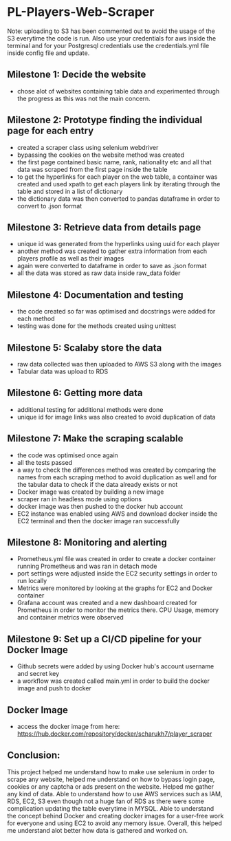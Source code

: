 # PL-Players-Web-Scraper
Note: uploading to S3 has been commented out to avoid the usage of the S3 everytime the code is   run. Also use your credentials for aws inside the terminal and for your Postgresql credentials use the credentials.yml file inside config file and update.


## Milestone 1: Decide the website

- chose alot of websites containing table data and experimented through the progress as this was not the main concern.

## Milestone 2: Prototype finding the individual page for each entry

- created a scraper class using selenium webdriver
- bypassing the cookies on the website method was created
- the first page contained basic name,  rank, nationality etc and all that data was scraped from the first page inside the table
- to get the hyperlinks for each player on the web table, a container was created and used xpath to get each players link by iterating through the table and stored in a list of dictionary
- the dictionary data was then converted to pandas dataframe in order to convert to .json format

## Milestone 3: Retrieve data from details page
- unique id was generated from the hyperlinks using uuid for each player
- another method was created to gather extra information from each players profile as well as their images
- again were converted to dataframe in order to save as .json format
- all the data was stored as raw data inside raw_data folder

## Milestone 4: Documentation and testing
- the code created so far was optimised and docstrings were added for each method
- testing was done for the methods created using unittest 

## Milestone 5: Scalaby store the data
- raw data collected was then uploaded to AWS S3 along with the images
- Tabular data was upload to RDS

## Milestone 6: Getting more data
- additional testing for additional methods were done
- unique id for image links was also created to avoid duplication of data

## Milestone 7: Make the scraping scalable
- the code was optimised once again
- all the tests passed
- a way to check the differences method was created by comparing the names from each scraping method to avoid duplication as well and for the tabular data to check if the data already exists or not
- Docker image was created by building a new image
- scraper ran in headless mode using options
- docker image was then pushed to the docker hub account
- EC2 instance was enabled using AWS and download docker inside the EC2 terminal and then the docker image ran successfully

## Milestone 8: Monitoring and alerting
- Prometheus.yml file was created in order to create a docker container running Prometheus and was ran in detach mode
- port settings were adjusted inside the EC2 security settings in order to run locally
- Metrics were monitored by looking at the graphs for EC2 and Docker container
- Grafana account was created and a new dashboard created for Prometheus in order to monitor 
the metrics there. CPU Usage, memory and container metrics were observed 


## Milestone 9: Set up a CI/CD pipeline for your Docker Image
- Github secrets were added by using Docker hub's account username and secret key
- a workflow was created called main.yml in order to build the docker image and push to docker

## Docker Image 
- access the docker image from here: https://hub.docker.com/repository/docker/scharukh7/player_scraper

## Conclusion:

This project helped me understand how to make use selenium in order to scrape any website, helped me understand on how to bypass login page, cookies or any captcha or ads present on the website. Helped me gather any kind of data. 
Able to understand how to use AWS services such as IAM, RDS, EC2, S3 even though not a huge fan of RDS as there were some complication updating the table everytime in MYSQL.
Able to understand the concept behind Docker and creating docker images for a user-free work for everyone and using EC2 to avoid any memory issue.
Overall, this helped me understand alot better how data is gathered and worked on.

